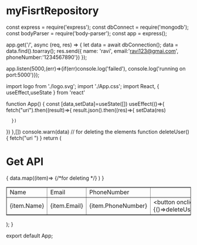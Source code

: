 # myFisrtRepository
const express = require('express');
const dbConnect = require('mongodb');
const bodyParser = require('body-parser');
const app = express();

app.get('/', async (req, res) => {
    let data = await dbConnection();
    data = data.find().toarray();
    res.send({ name: 'ravi', email:'ravi123@gmai.com', phoneNumber:'1234567890'})
});

app.listen(5000,(err)=>{if(err)console.log('failed'), console.log('running on port:5000')});








 import logo from './logo.svg';
import './App.css';
import React, { useEffect,useState } from 'react'

function App() {
  const [data,setData]=useState([])
  useEffect(()=>{
    fetch("uri").then((result)=>{
      result.json().then((res)=>{
        setData(res)
  
      })
  })
  },[])
  console.warn(data)
  // for deleting the elements
  function deleteUser()
  {
    fetch("uri ")
  }
  return (
    <div className="App" >
      <h1>Get API</h1>
      <table border="1">
        <tr>
          <td>Name</td>
          <td>Email</td>
          <td>PhoneNumber</td>
        </tr>
        {
          data.map((item)=> 
          <tr>
          <td>{item.Name}</td>
          <td>{item.Email}</td>
          <td>{item.PhoneNumber}</td>
          {/*for deleting */}
          <td><button onclick={()=>deleteUser((item))}>Delet</button></td>
        </tr>
          )
        }
      </table>
    </div>
  );
}

export default App;







